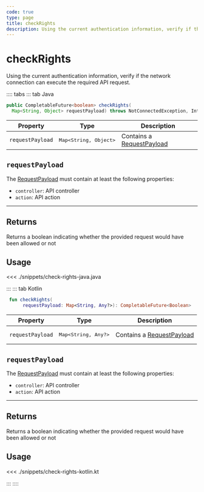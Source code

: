 ```yaml
---
code: true
type: page
title: checkRights
description: Using the current authentication information, verify if the network connection can execute the required API request.
---
```


# checkRights

<SinceBadge version="Kuzzle 2.8.0"/>
<SinceBadge version="auto-version"/>

Using the current authentication information, verify if the network connection can execute the required API request.

:::: tabs
::: tab Java

```java
public CompletableFuture<boolean> checkRights(
  Map<String, Object> requestPayload) throws NotConnectedException, InternalException
```

| Property | Type | Description |
|--- |--- |--- |
| `requestPayload` | <pre>Map<String, Object></pre> | Contains a [RequestPayload](/core/2/api/payloads/request) |

## `requestPayload`

The [RequestPayload](/core/2/api/payloads/request) must contain at least the following properties:

- `controller`: API controller
- `action`: API action

---

## Returns

Returns a boolean indicating whether the provided request would have been allowed or not

## Usage

<<< ./snippets/check-rights-java.java

:::
::: tab Kotlin

```kotlin
 fun checkRights(
      requestPayload: Map<String, Any?>): CompletableFuture<Boolean>
```

| Property | Type | Description |
|--- |--- |--- |
| `requestPayload` | <pre>Map<String, Any?></pre> | Contains a [RequestPayload](/core/2/api/payloads/request) |

## `requestPayload`

The [RequestPayload](/core/2/api/payloads/request) must contain at least the following properties:

- `controller`: API controller
- `action`: API action

---

## Returns

Returns a boolean indicating whether the provided request would have been allowed or not

## Usage

<<< ./snippets/check-rights-kotlin.kt

:::
::::
